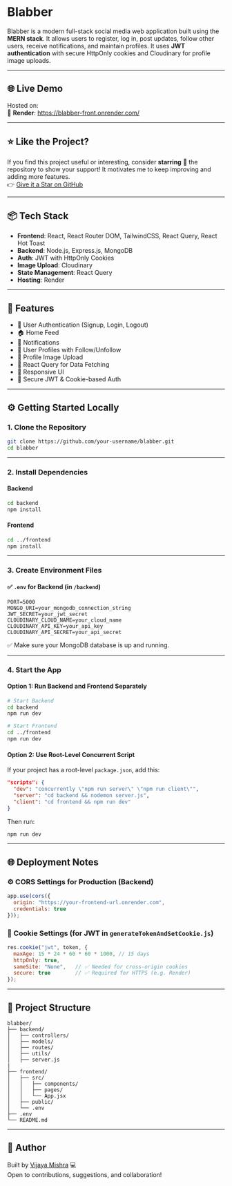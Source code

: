 #  Blabber

Blabber is a modern full-stack social media web application built using the **MERN stack**. It allows users to register, log in, post updates, follow other users, receive notifications, and maintain profiles. It uses **JWT authentication** with secure HttpOnly cookies and Cloudinary for profile image uploads.

---

## 🌐 Live Demo

Hosted on:  
🔗 **Render**: https://blabber-front.onrender.com/


---

## ⭐ Like the Project?

If you find this project useful or interesting, consider **starring** 🌟 the repository to show your support! It motivates me to keep improving and adding more features.  
👉 [Give it a Star on GitHub](https://github.com/vijayaa21/blabber)

---

## 📦 Tech Stack

- **Frontend**: React, React Router DOM, TailwindCSS, React Query, React Hot Toast  
- **Backend**: Node.js, Express.js, MongoDB  
- **Auth**: JWT with HttpOnly Cookies  
- **Image Upload**: Cloudinary  
- **State Management**: React Query  
- **Hosting**: Render  

---

## 🚀 Features

- 🧾 User Authentication (Signup, Login, Logout)
- 🏠 Home Feed
- 🔔 Notifications
- 👥 User Profiles with Follow/Unfollow
- 📸 Profile Image Upload
- 🧠 React Query for Data Fetching
- 🌈 Responsive UI
- 🔐 Secure JWT & Cookie-based Auth

---

## ⚙️ Getting Started Locally

### 1. Clone the Repository

```bash
git clone https://github.com/your-username/blabber.git
cd blabber
```

---

### 2. Install Dependencies

#### Backend

```bash
cd backend
npm install
```

#### Frontend

```bash
cd ../frontend
npm install
```

---

### 3. Create Environment Files

#### ✅ `.env` for Backend (in `/backend`)

```env
PORT=5000
MONGO_URI=your_mongodb_connection_string
JWT_SECRET=your_jwt_secret
CLOUDINARY_CLOUD_NAME=your_cloud_name
CLOUDINARY_API_KEY=your_api_key
CLOUDINARY_API_SECRET=your_api_secret
```

✅ Make sure your MongoDB database is up and running.

---

### 4. Start the App

#### Option 1: Run Backend and Frontend Separately

```bash
# Start Backend
cd backend
npm run dev
```

```bash
# Start Frontend
cd ../frontend
npm run dev
```

#### Option 2: Use Root-Level Concurrent Script

If your project has a root-level `package.json`, add this:

```json
"scripts": {
  "dev": "concurrently \"npm run server\" \"npm run client\"",
  "server": "cd backend && nodemon server.js",
  "client": "cd frontend && npm run dev"
}
```

Then run:

```bash
npm run dev
```

---

## 🌐 Deployment Notes

### ⚙️ CORS Settings for Production (Backend)

```js
app.use(cors({
  origin: "https://your-frontend-url.onrender.com",
  credentials: true
}));
```

### 🍪 Cookie Settings (for JWT in `generateTokenAndSetCookie.js`)

```js
res.cookie("jwt", token, {
  maxAge: 15 * 24 * 60 * 60 * 1000, // 15 days
  httpOnly: true,
  sameSite: "None",   // ✅ Needed for cross-origin cookies
  secure: true        // ✅ Required for HTTPS (e.g. Render)
});
```

---

## 📁 Project Structure

```
blabber/
├── backend/
│   ├── controllers/
│   ├── models/
│   ├── routes/
│   ├── utils/
│   ├── server.js
|
├── frontend/
│   ├── src/
│   │   ├── components/
│   │   ├── pages/
│   │   └── App.jsx
│   ├── public/
│   └── .env
├── .env 
└── README.md
```

---

## 👥 Author

Built by [Vijaya Mishra](https://github.com/Vijayaa21) 💻  
Open to contributions, suggestions, and collaboration!

